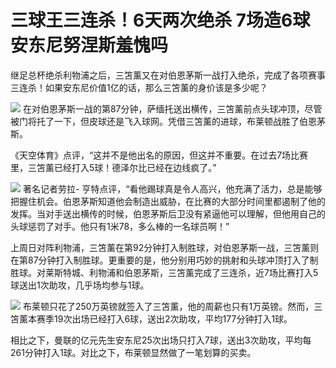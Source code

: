 # 三球王三连杀！6天两次绝杀 7场造6球 安东尼努涅斯羞愧吗

继足总杯绝杀利物浦之后，三笘薰又在对伯恩茅斯一战打入绝杀，完成了各项赛事三连杀！如果安东尼价值1亿的话，那么三笘薰的身价该是多少呢？

![](https://inews.gtimg.com/news_bt/O-r7O8pWDZnmg7ikvN3brtY1qEBF9qdIUEfCV_nHg4Uy0AA/1000)
在对伯恩茅斯一战的第87分钟，萨缅托送出横传，三笘薰前点头球冲顶，尽管被门将托了一下，但皮球还是飞入球网。凭借三笘薰的进球，布莱顿战胜了伯恩茅斯。

《天空体育》点评，“这并不是他出名的原因，但这并不重要。在过去7场比赛里，三笘薰已经打入5球！德泽尔比已经在边线疯了。”

![](https://inews.gtimg.com/news_bt/ON26-HOWT435_1HaLW52Bd_2RxUxQxiORmjZEy_R_fuVMAA/1000)
著名记者劳拉-
亨特点评，“看他踢球真是令人高兴，他充满了活力，总是能够把握住机会。伯恩茅斯知道他会制造出威胁，在比赛的大部分时间里都遏制了他的发挥。当对手送出横传的时候，伯恩茅斯后卫没有紧逼他可以理解，但他用自己的头球惩罚了对手。他只有1米78，多么棒的一名球员啊！”

上周日对阵利物浦，三笘薰在第92分钟打入制胜球，对伯恩茅斯一战，三笘薰则在第87分钟打入制胜球。更重要的是，他分别用巧妙的挑射和头球冲顶打入了制胜球。对莱斯特城、利物浦和伯恩茅斯，三笘薰完成了三连杀，近7场比赛打入5球送出1次助攻，几乎场均参与1球。

![](https://inews.gtimg.com/news_bt/O2PCcd8mn3Kxgt8u2SoWWnpfY2bIBw-5u40-nkJOOtJ7gAA/1000)
布莱顿只花了250万英镑就签入了三笘薰，他的周薪也只有1万英镑。然而，三笘薰本赛季19次出场已经打入6球，送出2次助攻，平均177分钟打入1球。

相比之下，曼联的亿元先生安东尼25次出场只打入7球，送出3次助攻，平均每261分钟打入1球。对比之下，布莱顿显然做了一笔划算的买卖。

